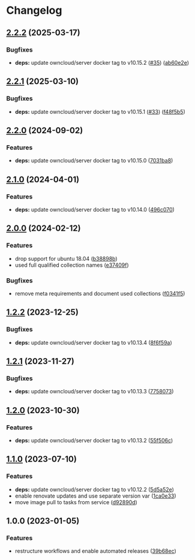 # Changelog

## [2.2.2](https://github.com/rolehippie/owncloud/compare/v2.2.1...v2.2.2) (2025-03-17)


### Bugfixes

* **deps:** update owncloud/server docker tag to v10.15.2 ([#35](https://github.com/rolehippie/owncloud/issues/35)) ([ab60e2e](https://github.com/rolehippie/owncloud/commit/ab60e2e3e774ff93e34378d5a46d04a28e671c3e))

## [2.2.1](https://github.com/rolehippie/owncloud/compare/v2.2.0...v2.2.1) (2025-03-10)


### Bugfixes

* **deps:** update owncloud/server docker tag to v10.15.1 ([#33](https://github.com/rolehippie/owncloud/issues/33)) ([f48f5b5](https://github.com/rolehippie/owncloud/commit/f48f5b56180849adffa566551155750a02c8a2dd))

## [2.2.0](https://github.com/rolehippie/owncloud/compare/v2.1.0...v2.2.0) (2024-09-02)


### Features

* **deps:** update owncloud/server docker tag to v10.15.0 ([7031ba8](https://github.com/rolehippie/owncloud/commit/7031ba84d07b5f8240c650cc1ee8ada52a5538ce))

## [2.1.0](https://github.com/rolehippie/owncloud/compare/v2.0.0...v2.1.0) (2024-04-01)


### Features

* **deps:** update owncloud/server docker tag to v10.14.0 ([496c070](https://github.com/rolehippie/owncloud/commit/496c0709245144ad08cf561cb03167a8553d54f1))

## [2.0.0](https://github.com/rolehippie/owncloud/compare/v1.2.2...v2.0.0) (2024-02-12)


### Features

* drop support for ubuntu 18.04 ([b38898b](https://github.com/rolehippie/owncloud/commit/b38898baa763936fcbee9eb04f603fb4ec498f65))
* used full qualified collection names ([e37409f](https://github.com/rolehippie/owncloud/commit/e37409f975b493893e9533839fe7f07d74ec3f55))


### Bugfixes

* remove meta requirements and document used collections ([f0341f5](https://github.com/rolehippie/owncloud/commit/f0341f58f59b57be50df93af6522a0d263dd04d2))

## [1.2.2](https://github.com/rolehippie/owncloud/compare/v1.2.1...v1.2.2) (2023-12-25)


### Bugfixes

* **deps:** update owncloud/server docker tag to v10.13.4 ([8f6f59a](https://github.com/rolehippie/owncloud/commit/8f6f59ac1360c6f5becd83c210bf7b0090c73367))

## [1.2.1](https://github.com/rolehippie/owncloud/compare/v1.2.0...v1.2.1) (2023-11-27)


### Bugfixes

* **deps:** update owncloud/server docker tag to v10.13.3 ([7758073](https://github.com/rolehippie/owncloud/commit/7758073ccb66a9606505a5bc5d36e90efe6d5752))

## [1.2.0](https://github.com/rolehippie/owncloud/compare/v1.1.0...v1.2.0) (2023-10-30)


### Features

* **deps:** update owncloud/server docker tag to v10.13.2 ([55f506c](https://github.com/rolehippie/owncloud/commit/55f506cc3d06034898e2b5c82f3dc3a136318675))

## [1.1.0](https://github.com/rolehippie/owncloud/compare/v1.0.0...v1.1.0) (2023-07-10)


### Features

* **deps:** update owncloud/server docker tag to v10.12.2 ([5d5a52e](https://github.com/rolehippie/owncloud/commit/5d5a52edeb96afd9c75ec6ba28495462fe4787c4))
* enable renovate updates and use separate version var ([1ca0e33](https://github.com/rolehippie/owncloud/commit/1ca0e332272af868ddc960f8038f84a8eb72f0ea))
* move image pull to tasks from service ([d92890d](https://github.com/rolehippie/owncloud/commit/d92890d473b13baa9726615d00ab75de7f7b64f6))

## 1.0.0 (2023-01-05)


### Features

* restructure workflows and enable automated releases ([39b68ec](https://github.com/rolehippie/owncloud/commit/39b68ec12d36f7761257e9da95c47a0043ec4e81))
